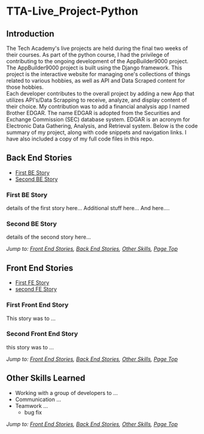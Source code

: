 # TTA-Live_Project-Python
## Introduction 
The Tech Academy's live projects are held during the final two weeks of their courses.  As part of the python course, I had the privilege of contributing to the ongoing development of the AppBuilder9000 project.  The AppBuilder9000 project is built using the Django framework. This project is the interactive website for managing one's collections of things related to various hobbies, as well as API and Data Scraped content for those hobbies.   
Each developer contributes to the overall project by adding a new App that utilizes API's/Data Scrapping to receive, analyze, and display content of their choice.  My contribution was to add a financial analysis app I named Brother EDGAR.  The name EDGAR is adopted from the Securities and Exchange Commission (SEC) database system.  EDGAR is an acronym for Electronic Data Gathering, Analysis, and Retrieval system. 
Below is the code summary of my project, along with code snippets and navigation links.  I have also included a copy of my full code files in this repo.

## Back End Stories
* [First BE Story](#first-be-story)
* [Second BE Story](#second-be-story)

### First BE Story
details of the first story here...
  Additional stuff here...
  And here....
  
### Second BE Story
details of the second story here...

*Jump to: [Front End Stories](#front-end-stories), [Back End Stories](#back-end-stories), [Other Skills](#other-skills-learned), [Page Top](#tta-live_project-python)*

## Front End Stories
* [First FE Story](#first-fe-story)
* [second FE Story](#second-fe-story)

### First Front End Story
This story was to ...

### Second Front End Story
this story was to ...

*Jump to: [Front End Stories](#front-end-stories), [Back End Stories](#back-end-stories), [Other Skills](#other-skills-learned), [Page Top](#tta-live_project-python)*

## Other Skills Learned
* Working with a group of developers to ...
* Communication ...
* Teamwork ...
  * bug fix

*Jump to: [Front End Stories](#front-end-stories), [Back End Stories](#back-end-stories), [Other Skills](#other-skills-learned), [Page Top](#tta-live_project-python)*
